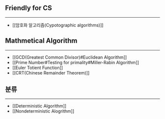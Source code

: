 
## Friendly for CS
---
+ [[암호화 알고리즘(Cypotographic algorithms)]]

## Mathmetical Algorithm
---
+ [[GCD(Greatest Common Divisor)#Euclidean Algorithm]]
+ [[Prime Number#Testing for primality#Miller-Rabin Algorithm]]
+ [[Euler Totient Function]]
+ [[CRT(Chinese Remainder Theorem)]]

## 분류
---
+ [[Deterministic Algorithm]]
+ [[Nondeterministic Alogrithm]]

